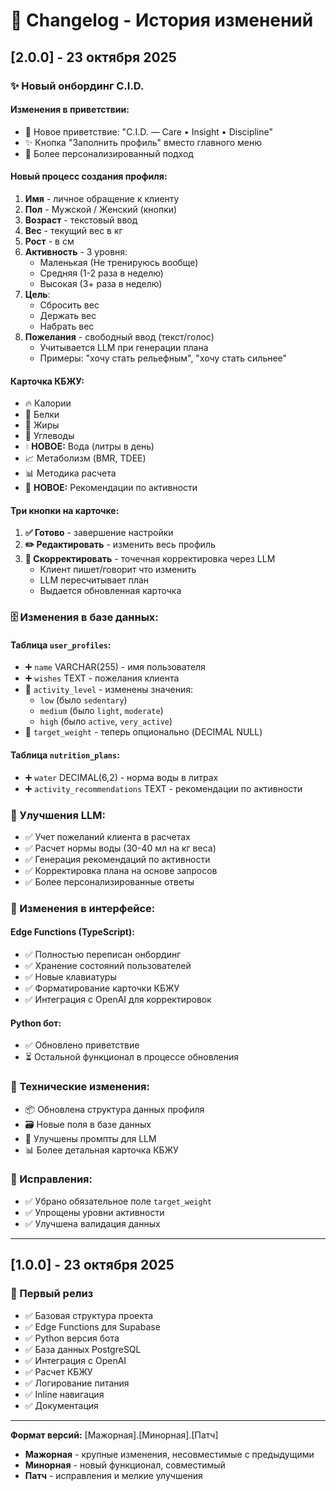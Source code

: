 # 📝 Changelog - История изменений

## [2.0.0] - 23 октября 2025

### ✨ Новый онбординг C.I.D.

#### Изменения в приветствии:
- 🤖 Новое приветствие: "C.I.D. — Care • Insight • Discipline"
- ✨ Кнопка "Заполнить профиль" вместо главного меню
- 💫 Более персонализированный подход

#### Новый процесс создания профиля:
1. **Имя** - личное обращение к клиенту
2. **Пол** - Мужской / Женский (кнопки)
3. **Возраст** - текстовый ввод
4. **Вес** - текущий вес в кг
5. **Рост** - в см
6. **Активность** - 3 уровня:
   - Маленькая (Не тренируюсь вообще)
   - Средняя (1-2 раза в неделю)
   - Высокая (3+ раза в неделю)
7. **Цель**:
   - Сбросить вес
   - Держать вес
   - Набрать вес
8. **Пожелания** - свободный ввод (текст/голос)
   - Учитывается LLM при генерации плана
   - Примеры: "хочу стать рельефным", "хочу стать сильнее"

#### Карточка КБЖУ:
- 🔥 Калории
- 🥩 Белки
- 🥑 Жиры
- 🍞 Углеводы
- 💧 **НОВОЕ:** Вода (литры в день)
- 📈 Метаболизм (BMR, TDEE)
- 📊 Методика расчета
- 💪 **НОВОЕ:** Рекомендации по активности

#### Три кнопки на карточке:
1. **✅ Готово** - завершение настройки
2. **✏️ Редактировать** - изменить весь профиль
3. **🔄 Скорректировать** - точечная корректировка через LLM
   - Клиент пишет/говорит что изменить
   - LLM пересчитывает план
   - Выдается обновленная карточка

### 🗄️ Изменения в базе данных:

#### Таблица `user_profiles`:
- ➕ `name` VARCHAR(255) - имя пользователя
- ➕ `wishes` TEXT - пожелания клиента
- 🔄 `activity_level` - изменены значения:
  - `low` (было `sedentary`)
  - `medium` (было `light`, `moderate`)
  - `high` (было `active`, `very_active`)
- 🔄 `target_weight` - теперь опционально (DECIMAL NULL)

#### Таблица `nutrition_plans`:
- ➕ `water` DECIMAL(6,2) - норма воды в литрах
- ➕ `activity_recommendations` TEXT - рекомендации по активности

### 🎯 Улучшения LLM:

- ✅ Учет пожеланий клиента в расчетах
- ✅ Расчет нормы воды (30-40 мл на кг веса)
- ✅ Генерация рекомендаций по активности
- ✅ Корректировка плана на основе запросов
- ✅ Более персонализированные ответы

### 📱 Изменения в интерфейсе:

#### Edge Functions (TypeScript):
- ✅ Полностью переписан онбординг
- ✅ Хранение состояний пользователей
- ✅ Новые клавиатуры
- ✅ Форматирование карточки КБЖУ
- ✅ Интеграция с OpenAI для корректировок

#### Python бот:
- ✅ Обновлено приветствие
- ⏳ Остальной функционал в процессе обновления

### 🔧 Технические изменения:

- 📦 Обновлена структура данных профиля
- 🗃️ Новые поля в базе данных
- 🤖 Улучшены промпты для LLM
- 📊 Более детальная карточка КБЖУ

### 🐛 Исправления:

- ✅ Убрано обязательное поле `target_weight`
- ✅ Упрощены уровни активности
- ✅ Улучшена валидация данных

---

## [1.0.0] - 23 октября 2025

### 🎉 Первый релиз

- ✅ Базовая структура проекта
- ✅ Edge Functions для Supabase
- ✅ Python версия бота
- ✅ База данных PostgreSQL
- ✅ Интеграция с OpenAI
- ✅ Расчет КБЖУ
- ✅ Логирование питания
- ✅ Inline навигация
- ✅ Документация

---

**Формат версий:** [Мажорная].[Минорная].[Патч]

- **Мажорная** - крупные изменения, несовместимые с предыдущими
- **Минорная** - новый функционал, совместимый
- **Патч** - исправления и мелкие улучшения

